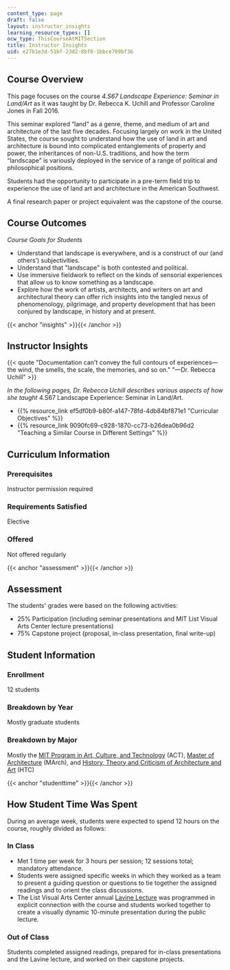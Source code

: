 ```yaml
---
content_type: page
draft: false
layout: instructor_insights
learning_resource_types: []
ocw_type: ThisCourseAtMITSection
title: Instructor Insights
uid: e27b1e3d-51bf-23d2-8bf0-1bbce709bf36
---
```

## Course Overview

This page focuses on the course _4.S67 Landscape Experience: Seminar in Land/Art_ as it was taught by Dr. Rebecca K. Uchill and Professor Caroline Jones in Fall 2016.

This seminar explored “land” as a genre, theme, and medium of art and architecture of the last five decades. Focusing largely on work in the United States, the course sought to understand how the use of land in art and architecture is bound into complicated entanglements of property and power, the inheritances of non-U.S. traditions, and how the term “landscape” is variously deployed in the service of a range of political and philosophical positions.

Students had the opportunity to participate in a pre-term field trip to experience the use of land art and architecture in the American Southwest.

A final research paper or project equivalent was the capstone of the course.

## Course Outcomes

_Course Goals for Students_

- Understand that landscape is everywhere, and is a construct of our (and others’) subjectivities.
- Understand that "landscape" is both contested and political.
- Use immersive fieldwork to reflect on the kinds of sensorial experiences that allow us to know something as a landscape.
- Explore how the work of artists, architects, and writers on art and architectural theory can offer rich insights into the tangled nexus of phenomenology, pilgrimage, and property development that has been conjured by landscape, in history and at present.

{{< anchor "insights" >}}{{< /anchor >}}

## Instructor Insights

{{< quote "Documentation can't convey the full contours of experiences—the wind, the smells, the scale, the memories, and so on." "—Dr. Rebecca Uchill" >}}

_In the following pages, Dr. Rebecca Uchill describes various aspects of how she taught_ 4.S67 Landscape Experience: Seminar in Land/Art.

- {{% resource_link ef5df0b9-b80f-a147-78fd-4db84bf871e1 "Curricular Objectives" %}}
- {{% resource_link 9090fc69-c928-1870-cc73-b26dea0b96d2 "Teaching a Similar Course in Different Settings" %}}

## Curriculum Information

### Prerequisites

Instructor permission required

### Requirements Satisfied

Elective

### Offered

Not offered regularly

{{< anchor "assessment" >}}{{< /anchor >}}

## Assessment

The students' grades were based on the following activities:

- 25% Participation (including seminar presentations and MIT List Visual Arts Center lecture presentations)
- 75% Capstone project (proposal, in-class presentation, final write-up)

## Student Information

### Enrollment

12 students

### Breakdown by Year

Mostly graduate students

### Breakdown by Major

Mostly the [MIT Program in Art, Culture, and Technology](http://act.mit.edu/) (ACT), [Master of Architecture](https://architecture.mit.edu/architecture-and-urbanism/degree/march) (MArch), and [History, Theory and Criticism of Architecture and Art](https://architecture.mit.edu/discipline/history-theory-and-criticism) (HTC)

{{< anchor "studenttime" >}}{{< /anchor >}}

## How Student Time Was Spent

During an average week, students were expected to spend 12 hours on the course, roughly divided as follows:

### In Class

- Met 1 time per week for 3 hours per session; 12 sessions total; mandatory attendance.
- Students were assigned specific weeks in which they worked as a team to present a guiding question or questions to tie together the assigned readings and to orient the class discussions.
- The List Visual Arts Center annual [Lavine Lecture](https://listart.mit.edu/events-programs/public-program-lavine-lecture) was programmed in explicit connection with the course and students worked together to create a visually dynamic 10-minute presentation during the public lecture.

### Out of Class

Students completed assigned readings, prepared for in-class presentations and the Lavine lecture, and worked on their capstone projects.
